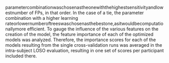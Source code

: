 parametercombinationwaschosenastheonewiththehighestsensitivityandlowestnumber
of FPs, in that order. In the case of a tie, the parameter combination with a higher learning
rateorlowernumberoftreeswaschosenasthebestone,asitwouldbecomputationallymore
efficient.
To gauge the influence of the various features on the creation of the model, the feature
importance of each of the optimized models was analyzed. Therefore, the importance scores
for each of the models resulting from the single cross-validation runs was averaged in the
intra-subject LOSO evaluation, resulting in one set of scores per participant included there.